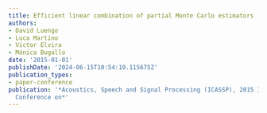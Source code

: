 ```yaml
---
title: Efficient linear combination of partial Monte Carlo estimators
authors:
- David Luengo
- Luca Martino
- Vı́ctor Elvira
- Mónica Bugallo
date: '2015-01-01'
publishDate: '2024-06-15T10:54:19.115675Z'
publication_types:
- paper-conference
publication: '*Acoustics, Speech and Signal Processing (ICASSP), 2015 IEEE International
  Conference on*'
---
```

